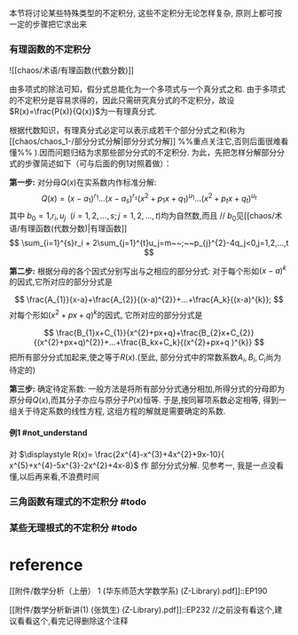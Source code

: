 
本节将讨论某些特殊类型的不定积分, 这些不定积分无论怎样复杂, 原则上都可按一定的步骤把它求出来

### 有理函数的不定积分

![[chaos/术语/有理函数(代数分数)]]

由多项式的除法可知，假分式总能化为一个多项式与一个真分式之和.
由于多项式的不定积分是容易求得的，因此只需研究真分式的不定积分，故设$R(x)=\frac{P(x)}{Q(x)}$为一有理真分式.

根据代数知识，有理真分式必定可以表示成若干个部分分式之和(称为[[chaos/chaos_1-/部分分式分解|部分分式分解]] %%重点关注它,否则后面很难看懂%% ).因而问题归结为求那些部分分式的不定积分.
为此，先把怎样分解部分分式的步骤简述如下（可与后面的例1对照着做）：

**第一步:**
对分母$Q(x)$在实系数内作标准分解:
$$Q(x)=(x-a_{1})^{r_1}...(x-a_s)^{r_s}(x^{2}+p_1x+q_1)^{u_1}...(x^{2}+p_tx+q_t)^{u_t}$$
其中 $b_{0}=1$,$r_i,u_j ~~(i=1,2,...,s;j=1,2,...,t)$均为自然数,而且
// $b_{0}$见[[chaos/术语/有理函数(代数分数)|有理函数]]
$$
\sum_{i=1}^{s}r_i + 2\sum_{j=1}^{t}u_j=m~~;~~p_{j}^{2}-4q_j<0,j=1,2,...,t
$$

**第二步:**
根据分母的各个因式分别写出与之相应的部分分式: 对于每个形如$(x-a)^{k}$的因式,它所对应的部分分式是

$$
\frac{A_{1}}{x-a}+\frac{A_{2}}{(x-a)^{2}}+...+\frac{A_k}{(x-a)^{k}};
$$
对每个形如$(x^{2}+px+q)^{k}$的因式, 它所对应的部分分式是

$$
\frac{B_{1}x+C_{1}}{x^{2}+px+q}+\frac{B_{2}x+C_{2}}{(x^{2}+px+q)^{2}}+...+\frac{B_kx+C_k}{(x^{2}+px+q )^{k}}
$$
把所有部分分式加起来,使之等于$R(x)$.(至此, 部分分式中的常数系数$A_{i},B_i,C_i$尚为待定的)

**第三步:**
确定待定系数: 一般方法是将所有部分分式通分相加,所得分式的分母即为原分母$Q(x)$,而其分子亦应与原分子$P(x)$恒等.
于是,按同幂项系数必定相等, 得到一组关于待定系数的线性方程, 这组方程的解就是需要确定的系数.


#### 例1 #not_understand
对 $\displaystyle R(x)= \frac{2x^{4}-x^{3}+4x^{2}+9x-10}{ x^{5}+x^{4}-5x^{3}-2x^{2}+4x-8}$ 作 部分分式分解.
见参考一, 我是一点没看懂,以后再来看,不浪费时间

### 三角函数有理式的不定积分 #todo

### 某些无理根式的不定积分 #todo


# reference
[[附件/数学分析（上册） 1 (华东师范大学数学系) (Z-Library).pdf]]::EP190

[[附件/数学分析新讲(1) (张筑生) (Z-Library).pdf]]::EP232 //之前没有看这个,建议看看这个,看完记得删除这个注释